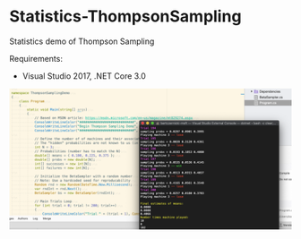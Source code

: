 # Statistics-ThompsonSampling
Statistics demo of Thompson Sampling

Requirements:
* Visual Studio 2017, .NET Core 3.0

![Console Output](https://github.com/bartczernicki/Statistics-ThompsonSampling/blob/master/ThompsonSamplingDemo.png)


